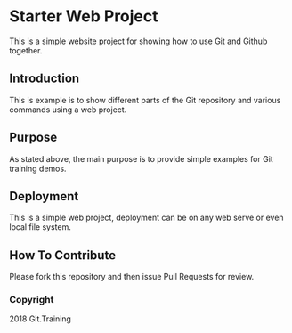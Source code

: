 # Starter Web Project

This is a simple website project for showing how to use Git and Github together.

## Introduction

This is example is to show different parts of the Git repository and various commands using a web project.

## Purpose

As stated above, the main purpose is to provide simple examples for Git training demos.

## Deployment

This is a simple web project, deployment can be on any web serve or even local file system.

## How To Contribute

Please fork this repository and then issue Pull Requests for review.

### Copyright

2018 Git.Training